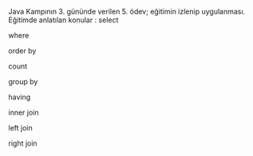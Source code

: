 Java Kampının 3. gününde verilen 5. ödev; eğitimin izlenip uygulanması.
Eğitimde anlatılan konular : 
select

where

order by

count

group by

having

inner join

left join

right join
